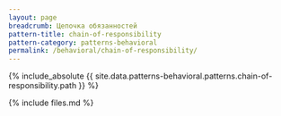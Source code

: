 ```yaml
---
layout: page
breadcrumb: Цепочка обязанностей
pattern-title: chain-of-responsibility
pattern-category: patterns-behavioral
permalink: /behavioral/chain-of-responsibility/
---
```


{% include_absolute {{ site.data.patterns-behavioral.patterns.chain-of-responsibility.path }} %}

{% include files.md %}
